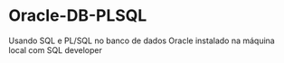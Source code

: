 # Oracle-DB-PLSQL
Usando SQL e PL/SQL no banco de dados Oracle instalado na máquina local com SQL developer

